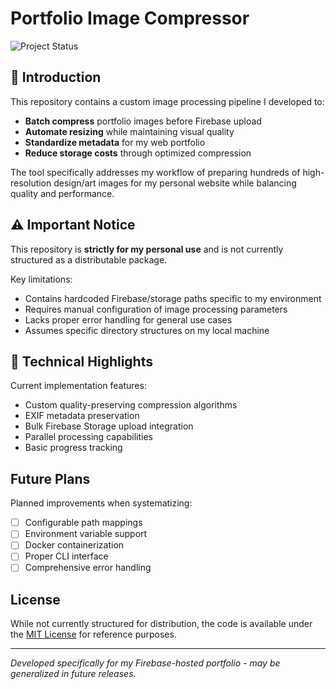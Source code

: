 # Portfolio Image Compressor

![Project Status](https://img.shields.io/badge/status-personal%20use%20only-yellow)

## 📌 Introduction

This repository contains a custom image processing pipeline I developed to:
- **Batch compress** portfolio images before Firebase upload
- **Automate resizing** while maintaining visual quality
- **Standardize metadata** for my web portfolio
- **Reduce storage costs** through optimized compression

The tool specifically addresses my workflow of preparing hundreds of high-resolution design/art images for my personal website while balancing quality and performance.

## ⚠️ Important Notice

This repository is **strictly for my personal use** and is not currently structured as a distributable package. 

Key limitations:
- Contains hardcoded Firebase/storage paths specific to my environment
- Requires manual configuration of image processing parameters
- Lacks proper error handling for general use cases
- Assumes specific directory structures on my local machine

## 🔧 Technical Highlights

Current implementation features:
- Custom quality-preserving compression algorithms
- EXIF metadata preservation
- Bulk Firebase Storage upload integration
- Parallel processing capabilities
- Basic progress tracking

## Future Plans

Planned improvements when systematizing:
- [ ] Configurable path mappings
- [ ] Environment variable support
- [ ] Docker containerization
- [ ] Proper CLI interface
- [ ] Comprehensive error handling

## License

While not currently structured for distribution, the code is available under the [MIT License](LICENSE) for reference purposes.

---

*Developed specifically for my Firebase-hosted portfolio - may be generalized in future releases.*